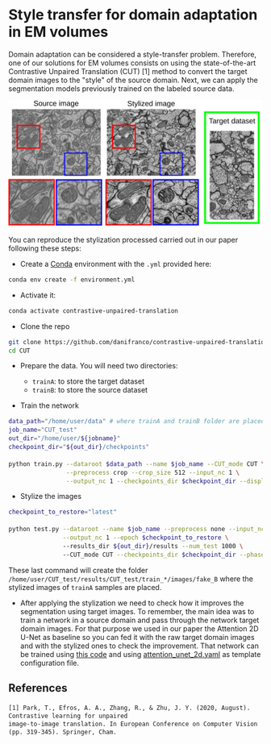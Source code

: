 # Style transfer for domain adaptation in EM volumes

Domain adaptation can be considered a style-transfer problem. Therefore, one of our solutions for EM volumes consists on using the state-of-the-art Contrastive Unpaired Translation (CUT) [1] method to convert the target domain images to the "style" of the source domain. Next, we can apply the segmentation models previously trained on the labeled source data.

<p align="center">                                                                                                      
  <img src="./img/cut_view.png" width="600"></a>       
</p>  

You can reproduce the stylization processed carried out in our paper following these steps:

- Create a [Conda](https://docs.conda.io/projects/conda/en/latest/index.html) environment with the `.yml` provided here:

```Bash
conda env create -f environment.yml
```

- Activate it:

```Bash
conda activate contrastive-unpaired-translation                                                                         
```

- Clone the repo

```Bash
git clone https://github.com/danifranco/contrastive-unpaired-translation.git CUT
cd CUT
```

- Prepare the data. You will need two directories:

    - `trainA`: to store the target dataset
    - `trainB`: to store the source dataset

- Train the network
```Bash
data_path="/home/user/data" # where trainA and trainB folder are placed
job_name="CUT_test"                                                                                                      
out_dir="/home/user/${jobname}"
checkpoint_dir="${out_dir}/checkpoints"

python train.py --dataroot $data_path --name $job_name --CUT_mode CUT \
                --preprocess crop --crop_size 512 --input_nc 1 \
                --output_nc 1 --checkpoints_dir $checkpoint_dir --display_id 0 
```

- Stylize the images
```Bash
checkpoint_to_restore="latest"

python test.py --dataroot --name $job_name --preprocess none --input_nc 1 \
               --output_nc 1 --epoch $checkpoint_to_restore \                               
               --results_dir ${out_dir}/results --num_test 1000 \                                           
               --CUT_mode CUT --checkpoints_dir $checkpoint_dir --phase train 
```
These last command will create the folder ``/home/user/CUT_test/results/CUT_test/train_*/images/fake_B``
where the stylized images of `trainA` samples are placed. 

- After applying the stylization we need to check how it improves the segmentation using target images. To remember, the
main idea was to train a network in a source domain and pass through the network target domain images. For that purpose
we used in our paper the Attention 2D U-Net as baseline so you can fed it with the raw target domain images and with the 
stylized ones to check the improvement. That network can be trained using [this code](https://github.com/danifranco/EM_Image_Segmentation)
and using [attention_unet_2d.yaml](https://github.com/danifranco/EM_Image_Segmentation/blob/master/templates/attention_unet_2d.yaml)
as template configuration file.

## References

```
[1] Park, T., Efros, A. A., Zhang, R., & Zhu, J. Y. (2020, August). Contrastive learning for unpaired
image-to-image translation. In European Conference on Computer Vision (pp. 319-345). Springer, Cham.
```

